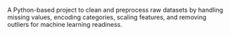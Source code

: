 
A Python-based project to clean and preprocess raw datasets by handling missing values, encoding categories, scaling features, and removing outliers for machine learning readiness.
